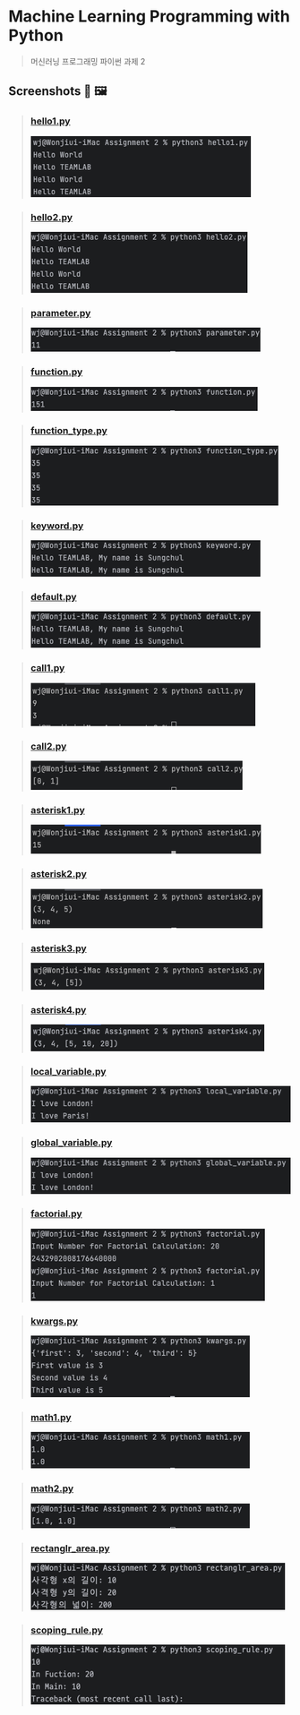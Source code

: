 Machine Learning Programming with Python
===
>머신러닝 프로그래밍 파이썬 과제 2
## Screenshots 📸 🖼

> ### [hello1.py](hello1.py)
>![](img/hello1.png)

> ### [hello2.py](hello2.py)
>![](img/hello2.png)

> ### [parameter.py](parameter.py)
>![](img/parameter.png)

> ### [function.py](function.py)
>![](img/function.png)

> ### [function_type.py](function_type.py)
>![](img/function_type.png)

> ### [keyword.py](keyword.py)
>![](img/keyword.png)

> ### [default.py](default.py)
>![](img/default.png)

> ### [call1.py](call1.py)
>![](img/call1.png)

> ### [call2.py](call2.py)
>![](img/call2.png)

> ### [asterisk1.py](asterisk1.py)
>![](img/asterisk1.png)

> ### [asterisk2.py](asterisk2.py)
>![](img/asterisk2.png)

> ### [asterisk3.py](asterisk3.py)
>![](img/asterisk3.png)

> ### [asterisk4.py](asterisk4.py)
>![](img/asterisk4.png)

> ### [local_variable.py](local_variable.py)
>![](img/local_variable.png)

> ### [global_variable.py](global_variable.py)
>![](img/global_variable.png)

> ### [factorial.py](factorial.py)
>![](img/factorial.png)

> ### [kwargs.py](kwargs.py)
>![](img/kwargs.png)

> ### [math1.py](math1.py)
>![](img/math1.png)

> ### [math2.py](math2.py)
>![](img/math2.png)
 
> ### [rectanglr_area.py](rectanglr_area.py)
>![](img/rectanglr_area.png)

> ### [scoping_rule.py](scoping_rule.py)
>![](img/scoping_rule.png)